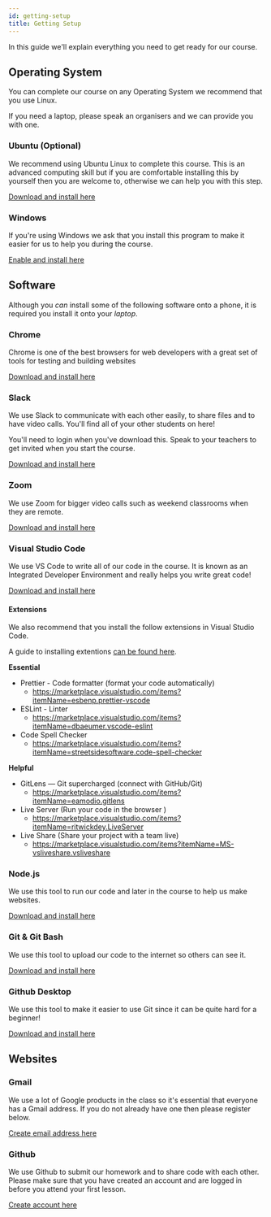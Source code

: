 ```yaml
---
id: getting-setup
title: Getting Setup
---
```


In this guide we'll explain everything you need to get ready for our course.

## Operating System

You can complete our course on any Operating System we recommend that you use Linux.

If you need a laptop, please speak an organisers and we can provide you with one.

### Ubuntu (Optional)

We recommend using Ubuntu Linux to complete this course. This is an advanced computing skill but if you are comfortable installing this by yourself then you are welcome to, otherwise we can help you with this step.

[Download and install here](https://ubuntu.com/download/desktop)

### Windows

If you're using Windows we ask that you install this program to make it easier for us to help you during the course.

[Enable and install here](https://docs.microsoft.com/en-us/windows/wsl/install-win10)

## Software

Although you *can* install some of the following software onto a phone, it is required you install it onto your *laptop*.

### Chrome

Chrome is one of the best browsers for web developers with a great set of tools for testing and building websites

[Download and install here](https://www.google.com/chrome/)

### Slack

We use Slack to communicate with each other easily, to share files and to have video calls. You'll find all of your other students on here!

You'll need to login when you've download this. Speak to your teachers to get invited when you start the course.

[Download and install here](https://slack.com/intl/en-gb/downloads)

### Zoom

We use Zoom for bigger video calls such as weekend classrooms when they are remote.

[Download and install here](https://zoom.us/download)

### Visual Studio Code

We use VS Code to write all of our code in the course. It is known as an Integrated Developer Environment and really helps you write great code!

[Download and install here](https://code.visualstudio.com/)

#### Extensions

We also recommend that you install the follow extensions in Visual Studio Code.

A guide to installing extentions [can be found here](https://code.visualstudio.com/docs/editor/extension-gallery).

**Essential** 

- Prettier - Code formatter (format your code automatically)
  - https://marketplace.visualstudio.com/items?itemName=esbenp.prettier-vscode
- ESLint - Linter
  - https://marketplace.visualstudio.com/items?itemName=dbaeumer.vscode-eslint
- Code Spell Checker
  - https://marketplace.visualstudio.com/items?itemName=streetsidesoftware.code-spell-checker
  
**Helpful**
- GitLens — Git supercharged (connect with GitHub/Git)
  - https://marketplace.visualstudio.com/items?itemName=eamodio.gitlens
- Live Server (Run your code in the browser )
  - https://marketplace.visualstudio.com/items?itemName=ritwickdey.LiveServer
- Live Share (Share your project with a team live)
  - https://marketplace.visualstudio.com/items?itemName=MS-vsliveshare.vsliveshare

### Node.js

We use this tool to run our code and later in the course to help us make websites.

[Download and install here](https://nodejs.org/en/download/)

### Git & Git Bash

We use this tool to upload our code to the internet so others can see it.

[Download and install here](https://git-scm.com/downloads)

### Github Desktop

We use this tool to make it easier to use Git since it can be quite hard for a beginner!

[Download and install here](https://desktop.github.com/)

## Websites

### Gmail

We use a lot of Google products in the class so it's essential that everyone has a Gmail address. If you do not already have one then please register below.

[Create email address here](https://accounts.google.com/SignUp)

### Github

We use Github to submit our homework and to share code with each other. Please make sure that you have created an account and are logged in before you attend your first lesson.

[Create account here](https://github.com/join)


